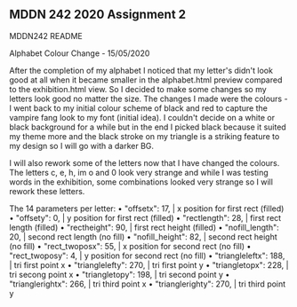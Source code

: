 ## MDDN 242 2020 Assignment 2

MDDN242 README

Alphabet Colour Change - 15/05/2020

After the completion of my alphabet I noticed that my letter's didn't look good at all when it became smaller in the alphabet.html preview compared to the exhibition.html view.
So I decided to make some changes so my letters look good no matter the size. The changes I made were the colours - I went back to my initial colour scheme of black and red to
capture the vampire fang look to my font (initial idea). I couldn't decide on a white or black background for a while but in the end I picked black because it suited my theme more
and the black stroke on my triangle is a striking feature to my design so I will go with a darker BG.

I will also rework some of the letters now that I have changed the colours. The letters c, e, h, im o and 0 look very strange and while I was testing words in the exhibition, some
combinations looked very strange so I will rework these letters.

The 14 parameters per letter:
 • "offsetx": 17, | x position for first rect (filled)
 • "offsety": 0, | y position for first rect (filled)
 • "rectlength": 28, | first rect length (filled)
 • "rectheight": 90, | first rect height (filled)
 • "nofill_length": 20, | second rect length (no fill)
 • "nofill_height": 82, | second rect height (no fill)
 • "rect_twoposx": 55,  | x position for second rect (no fill)
 • "rect_twoposy": 4, | y position for second rect (no fill)
 • "triangleleftx": 188, | tri first point x
 • "trianglelefty": 270, | tri first point y
 • "triangletopx": 228, | tri secong point x
 • "triangletopy": 198, | tri second point y
 • "trianglerightx": 266, | tri third point x
 • "trianglerighty": 270, | tri third point y


